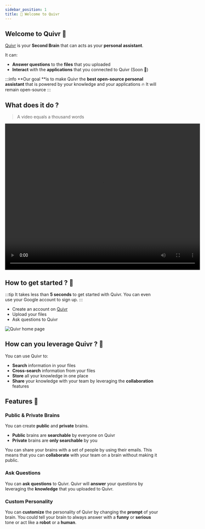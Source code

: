 ```yaml
---
sidebar_position: 1
title: 🚀 Welcome to Quivr
---
```


## Welcome to Quivr 🧠

[Quivr](https://quivr.app) is your **Second Brain** that can acts as your **personal assistant**. 

It can:
- **Answer questions** to the **files** that you uploaded
- **Interact** with the **applications** that you connected to Quivr (Soon 🚀)

:::info
**Our goal **is to make Quivr the **best open-source personal assistant** that is powered by your knowledge and your applications 🔥
It will remain open-source
:::

## What does it do ? 

> A video equals a thousand words

<div style={{ textAlign: 'center' }}>
  <video width="640" height="480" controls>
    <source src="https://quivr-cms.s3.eu-west-3.amazonaws.com/singlestore_demo_quivr_232893659c.mp4" type="video/mp4"/>
    Your browser does not support the video tag.
  </video>
</div>


## How to get started ? 👀

:::tip
It takes less than **5 seconds** to get started with Quivr. You can even use your Google account to sign up.
:::

- Create an account on [Quivr](https://quivr.app)
- Upload your files
- Ask questions to Quivr
  

<div style={{ textAlign: 'center' }}>
  <img src="/img/homepage.png" alt="Quivr home page" style={{ width: '60%' }} />
</div>

## How can you leverage Quivr ? 🚀

You can use Quivr to:
- **Search** information in your files
- **Cross-search** information from your files
- **Store** all your knowledge in one place
- **Share** your knowledge with your team by leveraging the **collaboration** features

## Features 🤗

### Public & Private Brains

You can create **public** and **private** brains.

- **Public** brains are **searchable** by everyone on Quivr
- **Private** brains are **only searchable** by you

You can share your brains with a set of people by using their emails. This means that you can **collaborate** with your team on a brain without making it public.

### Ask Questions

You can **ask questions** to Quivr. Quivr will **answer** your questions by leveraging the **knowledge** that you uploaded to Quivr.

### Custom Personality 

You can **customize** the personality of Quivr by changing the **prompt** of your brain. You could tell your brain to always answer with a **funny** or **serious** tone or act like a **robot** or a **human**.








